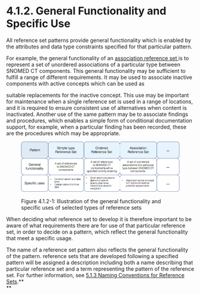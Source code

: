 # 4.1.2. General Functionality and Specific Use

All reference set patterns provide general functionality which is enabled by the attributes and data type constraints specified for that particular pattern.

For example, the general functionality of an [association reference set ](https://github.com/IHTSDO/snomedct-refset-guide/blob/main/4%20reference-set-design/4.1%20reference-set-types-and-descriptors/5.4-Association-Reference-Set_35985671.html)is to represent a set of unordered associations of a particular type between SNOMED CT components. This general functionality may be sufficient to fulfill a range of different requirements. It may be used to associate inactive components with active concepts which can be used as

suitable replacements for the inactive concept. This use may be important for maintenance when a single reference set is used in a range of locations, and it is required to ensure consistent use of alternatives when content is inactivated. Another use of the same pattern may be to associate findings and procedures, which enables a simple form of conditional documentation support, for example, when a particular finding has been recorded, these are the procedures which may be appropriate.

<figure><img src="../../images/35985485.png" alt=""><figcaption><p>Figure 4.1.2-1: Illustration of the general functionality and specific uses of selected types of reference sets</p></figcaption></figure>

When deciding what reference set to develop it is therefore important to be aware of what requirements there are for use of that particular reference set, in order to decide on a pattern, which reflect the general functionality that meet a specific usage.

The name of a reference set pattern also reflects the general functionality of the pattern. reference sets that are developed following a specified pattern will be assigned a description including both a name describing that particular reference set and a term representing the pattern of the reference set. For further information, see [5.1.3 Naming Conventions for Reference Sets](https://confluence.ihtsdotools.org/display/DOCRELFMT/5.1.3+Naming+Conventions+for+Reference+Sets).\*\*\
\*\*
